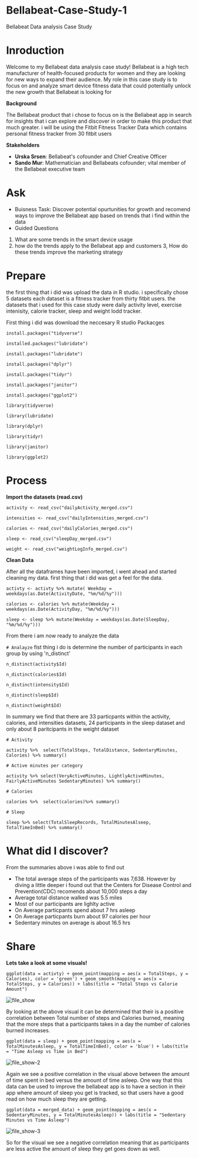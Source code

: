 # Bellabeat-Case-Study-1
Bellabeat Data analysis Case Study 
# Inroduction 


Welcome to my Bellabeat data analysis case study! Bellabeat is a high tech manufacturer of health-focused products for women and they are looking for new ways to expand their audience. My role in this case study is to focus on and analyze smart device fitness data that could potentially unlock the new growth that Bellabeat is looking for 

**Background** 

The Bellabeat product that i chose to focus on is the Bellabeat app in search for insights that i can explore and discover in order to make this product that much greater. i will be using the Fitbit Fitness Tracker Data which contains personal fitness tracker from 30 fitbit users

**Stakeholders**

* **Urska Srsen**: Bellabeat's cofounder and Chief Creative Officer 
* **Sando Mur**: Mathematician and Bellabeats cofounder; vital member of the Bellabeat 
executive team  

 # Ask 
* Buisness Task: Discover potential opurtunities for growth and recomend ways to improve the Bellabeat app based on trends that i find within the data
* Guided Questions
 1. What are some trends in the smart device usage 
 2. how do the trends apply to the Bellabeat app and customers
 3, How do these trends improve the marketing strategy

# Prepare 
the first thing that i did was upload the data in R studio. i specifically chose 5 datasets each dataset is a fitness tracker from thirty fitbit users. the datasets that i used for this case study were daily activity level, exercise intenisity, calorie tracker, sleep and weight lodd tracker. 

First thing i did was download the neccesary R studio Packacges

`install.packages("tidyverse")`

`installed.packages("lubridate")`

`install.packages("lubridate")`

`install.packages("dplyr")`

`install.packages("tidyr")`

`install.packages("janitor")`

`install.packages("ggplot2")`

`library(tidyverse)`

`library(lubridate)`

`library(dplyr)`

`library(tidyr)`

`library(janitor)`

`library(ggplot2)`
# Process

**Import the datasets (read.csv)**

`activity <- read_csv("dailyActivity_merged.csv")`

`intensities <- read_csv("dailyIntensities_merged.csv")`

`calories <- read_csv("dailyCalories_merged.csv")`

`sleep <- read_csv("sleepDay_merged.csv")`

`weight <- read_csv("weightLogInfo_merged.csv")`

**Clean Data**

After all the dataframes have been imported, i went ahead and started cleaning my data. first thing that i did was get a feel for the data. 

`activty <- activty %>% mutate( Weekday = weekdays(as.Date(ActivityDate, "%m/%d/%y")))`

`calories <- calories %>% mutate(Weekday = weekdays(as.Date(ActivityDay, "%m/%d/%y")))`

`sleep <- sleep %>% mutate(Weekday = weekdays(as.Date(SleepDay, "%m/%d/%y")))` 

From there i am now ready to analyze the data 

`# Analayze`
fist thing i do is determine the number of participants in each group by using 'n_distinct'

`n_distinct(activity$Id)`

`n_distinct(calories$Id)`

`n_distinct(intensity$Id)`

`n_distinct(sleep$Id)`

`n_distinct(weight$Id)`

In summary we find that there are 33 particpants within the activity, calories, and intensities datasets, 24 participants in the sleep dataset and only about 8 paritcipants in the weight dataset 

`# Activity`

`activity %>% 
  select(TotalSteps, TotalDistance, SedentaryMinutes, Calories) %>%
  summary()`
  
`# Active minutes per category`

`activity %>%
  select(VeryActiveMinutes, LightlyActiveMinutes, FairlyActiveMinutes
        SedentaryMinutes) %>%
  summary()`
  
`# Calories`

`calories %>% 
  select(calories)%>%
  summary()`
  
`# Sleep`

`sleep %>%
  select(TotalSleepRecords, TotalMinutesAlseep, TotalTimeInBed) %>%
  summary()`

  # What did I discover?
From the summaries above i was able to find out 
* The total average steps of the participants was 7,638. However by diving a little deeper i found out that the Centers for Disease Control and Prevention(CDC) recomends about 10,000 steps a day 
* Average total distance walked was 5.5 miles 
* Most of our participants are lighlty active 
* On Average particpants spend about 7 hrs asleep
* On Average particpants burn about 97 calories per hour 
* Sedentary minutes on average is about 16.5 hrs

# Share 

**Lets take a look at some visuals!**

`ggplot(data = activty) + geom_point(mapping = aes(x = TotalSteps, y = Calories), color = 'green') +
  geom_smooth(mapping = aes(x = TotalSteps, y = Calories)) + labs(title = "Total Steps vs Calorie Amount")`
  
![file_show](https://github.com/OmarKanu96/Bellabeat-Case-Study-1/assets/127154130/b6fbf466-b11c-4a1d-ae83-c43123289a07)

By looking at the above visual it can be determined that their is a positive correlation between Total number of steps and Calories burned, meaning that the more steps that a participants takes in a day the number of calories burned increases. 

`ggplot(data = sleep) + geom_point(mapping = aes(x = TotalMinutesAsleep, y = TotalTimeInBed), color = 'blue') +
  labs(title = "Time Asleep vs Time in Bed")`

![file_show-2](https://github.com/OmarKanu96/Bellabeat-Case-Study-1/assets/127154130/8d0e966c-550f-480b-a0dd-4a9395d32347)

Again we see a positive correlation in the visual above between the amount of time spent in bed versus the amount of time asleep. One way that this data can be used to improve the bellabeat app is to have a section in their app where amount of sleep you get is tracked, so that users have a good read on how much sleep they are getting. 

`ggplot(data = merged_data) + geom_point(mapping = aes(x = SedentaryMinutes, y = TotalMinutesAsleep)) +
  labs(title = "Sedentary Minutes vs Time Asleep")`

  ![file_show-3](https://github.com/OmarKanu96/Bellabeat-Case-Study-1/assets/127154130/1b848d77-1bf9-4ffe-92aa-f590aa5aa9ba)

So for the visual we see a negative correlation meaning that as participants are less active the amount of sleep they get goes down as well. 
